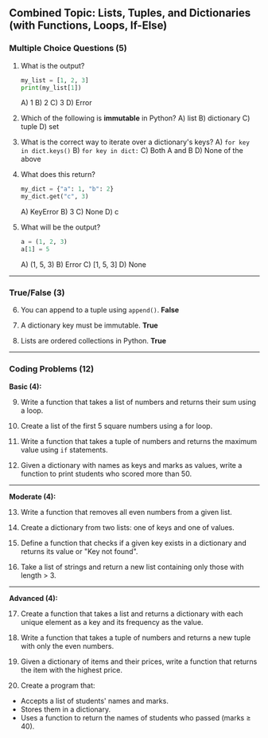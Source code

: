 
##  Combined Topic: Lists, Tuples, and Dictionaries (with Functions, Loops, If-Else)

###  Multiple Choice Questions (5)

1. What is the output?

   ```python
   my_list = [1, 2, 3]
   print(my_list[1])
   ```

   A) 1
   B) 2
   C) 3
   D) Error

2. Which of the following is **immutable** in Python?
   A) list
   B) dictionary
   C) tuple
   D) set

3. What is the correct way to iterate over a dictionary's keys?
   A) `for key in dict.keys()`
   B) `for key in dict:`
   C) Both A and B
   D) None of the above

4. What does this return?

   ```python
   my_dict = {"a": 1, "b": 2}
   my_dict.get("c", 3)
   ```

   A) KeyError
   B) 3
   C) None
   D) c

5. What will be the output?

   ```python
   a = (1, 2, 3)
   a[1] = 5
   ```

   A) (1, 5, 3)
   B) Error
   C) \[1, 5, 3]
   D) None

---

### True/False (3)

6. You can append to a tuple using `append()`.
   **False**

7. A dictionary key must be immutable.
   **True**

8. Lists are ordered collections in Python.
   **True**

---

###  Coding Problems (12)

**Basic (4):**

9. Write a function that takes a list of numbers and returns their sum using a loop.

10. Create a list of the first 5 square numbers using a for loop.

11. Write a function that takes a tuple of numbers and returns the maximum value using `if` statements.

12. Given a dictionary with names as keys and marks as values, write a function to print students who scored more than 50.

---

**Moderate (4):**

13. Write a function that removes all even numbers from a given list.

14. Create a dictionary from two lists: one of keys and one of values.

15. Define a function that checks if a given key exists in a dictionary and returns its value or "Key not found".

16. Take a list of strings and return a new list containing only those with length > 3.

---

**Advanced (4):**

17. Create a function that takes a list and returns a dictionary with each unique element as a key and its frequency as the value.

18. Write a function that takes a tuple of numbers and returns a new tuple with only the even numbers.

19. Given a dictionary of items and their prices, write a function that returns the item with the highest price.

20. Create a program that:

* Accepts a list of students' names and marks.
* Stores them in a dictionary.
* Uses a function to return the names of students who passed (marks ≥ 40).

